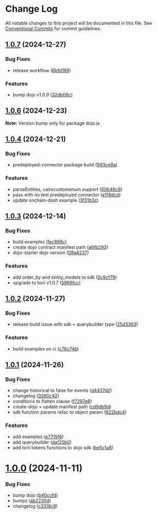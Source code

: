 # Change Log

All notable changes to this project will be documented in this file.
See [Conventional Commits](https://conventionalcommits.org) for commit guidelines.

## [1.0.7](https://github.com/dojoengine/dojo.js/compare/v1.0.6...v1.0.7) (2024-12-27)


### Bug Fixes

* release workflow ([6bfd198](https://github.com/dojoengine/dojo.js/commit/6bfd1986e525ca327b4a6a9c9aedded3987b141e))


### Features

* bump dojo v1.0.9 ([32db06c](https://github.com/dojoengine/dojo.js/commit/32db06cf32348b6b2d150e86817326f9fb35ce45))





## [1.0.6](https://github.com/dojoengine/dojo.js/compare/v1.0.5...v1.0.6) (2024-12-23)

**Note:** Version bump only for package dojo.js





## [1.0.4](https://github.com/dojoengine/dojo.js/compare/v1.0.4-alpha.3.1.2...v1.0.4) (2024-12-21)


### Bug Fixes

* predeployed-connector package build ([993ce9a](https://github.com/dojoengine/dojo.js/commit/993ce9a4777f1f6e32dc1de435416bef8b9c0a0e))


### Features

* parseEntities, cairocustomenum support ([60b46c6](https://github.com/dojoengine/dojo.js/commit/60b46c672fc2bfd51a9eb3aa5a51cb834c828ce5))
* pass with no test predeployed connector ([e118dcd](https://github.com/dojoengine/dojo.js/commit/e118dcd7ea4f0c397dc3db8d20b40b0b3d93cb52))
* update onchain-dash example ([3f31b3c](https://github.com/dojoengine/dojo.js/commit/3f31b3c9d7b2ba55ba085a6b5f5ead4d9391adc2))





## [1.0.3](https://github.com/dojoengine/dojo.js/compare/v1.0.3-alpha.2...v1.0.3) (2024-12-14)


### Bug Fixes

* build examples ([fec888c](https://github.com/dojoengine/dojo.js/commit/fec888c5428b1e821e42b34213ec4337d129c667))
* create dojo contract manifest path ([a6fb293](https://github.com/dojoengine/dojo.js/commit/a6fb29322468a71df4621877f74ec280ce004be8))
* dojo-starter dojo version ([09a4237](https://github.com/dojoengine/dojo.js/commit/09a423728cde10af06d47f38a72a712e0b6134ff))


### Features

* add order_by and entity_models to sdk ([0c9cf79](https://github.com/dojoengine/dojo.js/commit/0c9cf7913bc5b50bd907f56f3c60e169ef43ecce))
* upgrade to torii v1.0.7 ([5966fcc](https://github.com/dojoengine/dojo.js/commit/5966fcc072b02ec49bba4770031bc4fd760ee14a))





## [1.0.2](https://github.com/dojoengine/dojo.js/compare/v1.0.1...v1.0.2) (2024-11-27)


### Bug Fixes

* release build issue with sdk + querybuilder type ([25d3363](https://github.com/dojoengine/dojo.js/commit/25d33639b7bc699d082d038b835c15da31c08783))


### Features

* build examples on ci ([c76c74b](https://github.com/dojoengine/dojo.js/commit/c76c74b354572371f189a881b35ede49eb4c9502))





## [1.0.1](https://github.com/dojoengine/dojo.js/compare/v1.0.0...v1.0.1) (2024-11-26)


### Bug Fixes

* change historical to false for events ([d4437d2](https://github.com/dojoengine/dojo.js/commit/d4437d299f02588622fed1396c8b45182be91828))
* changelog ([0260c42](https://github.com/dojoengine/dojo.js/commit/0260c423df0e27cb554fac4043b1a373625908d9))
* conditions to flatten clause ([f7297e8](https://github.com/dojoengine/dojo.js/commit/f7297e8b6bd739e04848c623d491b0ba8d112abb))
* create-dojo + update manifest path ([cd9db9d](https://github.com/dojoengine/dojo.js/commit/cd9db9d8f9c9bec82e2634f5c86d74d084b31397))
* sdk function params refac to object param ([822bdc4](https://github.com/dojoengine/dojo.js/commit/822bdc4161ca478ee8e3ff3e3121ee91fb260397))


### Features

* add examples ([e7715f6](https://github.com/dojoengine/dojo.js/commit/e7715f6bc503d2e0d90e08c5878028066fbb41f7))
* add querybuilder ([daf20b0](https://github.com/dojoengine/dojo.js/commit/daf20b039db6850a21b4d5ac51c8be7227ffd4a8))
* add torii tokens functions to dojo sdk ([be5c1a8](https://github.com/dojoengine/dojo.js/commit/be5c1a82f0467f2dc93ea9c9eab91fb580ac6e8f))





# [1.0.0](https://github.com/dojoengine/dojo.js/compare/v1.0.0-alpha.30...v1.0.0) (2024-11-11)


### Bug Fixes

* bump dojo ([b40ccfd](https://github.com/dojoengine/dojo.js/commit/b40ccfd35dd736b11fedfd62cec5105f1650adf2))
* bumps ([ab2230d](https://github.com/dojoengine/dojo.js/commit/ab2230d648eaf50d38c52db8f791a8e5b722520a))
* changelog ([c3318c9](https://github.com/dojoengine/dojo.js/commit/c3318c98e0a2297cf2f6fcd2111db0b7abd09479))
